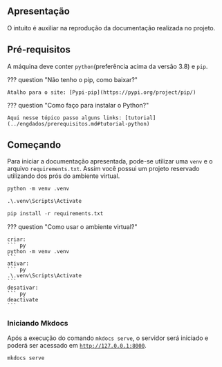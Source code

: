 
## __Apresentação__

O intuito é auxiliar na reprodução da documentação realizada no projeto.

## __Pré-requisitos__

A máquina deve conter `python`(preferência acima da versão 3.8) e `pip`.

??? question "Não tenho o pip, como baixar?"

    Atalho para o site: [Pypi-pip](https://pypi.org/project/pip/) 

??? question "Como faço para instalar o Python?"

    Aqui nesse tópico passo alguns links: [tutorial](../engdados/prerequisitos.md#tutorial-python)


## __Começando__

Para iniciar a documentação apresentada, pode-se utilizar uma `venv` e o arquivo `requirements.txt`. Assim você possui um projeto reservado utilizando dos prós do ambiente virtual.


```{.py title="criar ambiente virtual"}
python -m venv .venv
```

```{.py title="ativar ambiente virtual"}
.\.venv\Scripts\Activate
```

```{.py title="Instalação dos requirements"}
pip install -r requirements.txt
```

??? question "Como usar o ambiente virtual?"

    criar:
    ``` py
    python -m venv .venv
    ```
    ativar:
    ``` py
    .\.venv\Scripts\Activate
    ```
    desativar:
    ``` py
    deactivate
    ```

### Iniciando Mkdocs

Após a execução do comando `mkdocs serve`, o servidor será iniciado e poderá ser acessado em [`http://127.0.0.1:8000`](http://127.0.0.1:8000).

```py title="Iniciando servidor local"
mkdocs serve
```


